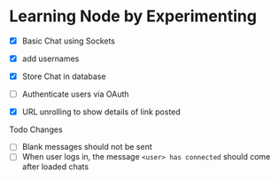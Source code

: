# Learning Node by Experimenting


- [x] Basic Chat using Sockets
- [x] add usernames
- [x] Store Chat in database
- [ ] Authenticate users via OAuth
- [x] URL unrolling to show details of link posted


Todo Changes
- [ ] Blank messages should not be sent
- [ ] When user logs in, the message `<user> has connected` should come after loaded chats
